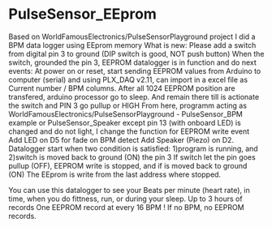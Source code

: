 # PulseSensor_EEprom
Based on WorldFamousElectronics/PulseSensorPlayground project I did a BPM data logger using EEprom memory
What is new: 
Please add a switch from digital pin 3 to ground (DIP switch is good, NOT push button)
When the switch, grounded the pin 3, EEPROM datalogger is in function and do next events: 
At power on or reset, start sending EEPROM values from Arduino to computer (serial) and using PLX_DAQ v2.11, can import in a excel file as Current number / BPM columns. 
After all 1024 EEPROM position are transfered, arduino processor go to sleep.
And remain there till is actionate the switch and PIN 3 go pullup or HIGH
From here, programm acting as WorldFamousElectronics/PulseSensorPlayground - PulseSensor_BPM example or PulseSensor_Speaker
except pin 13 (with onboard LED) is changed and do not light, I change the function for EEPROM write event
Add LED on D5 for fade on BPM detect
Add Speaker (Piezo) on D2.
Datalogger start when two condition is satisfied:
1)program is running, and 
2)switch is moved back to ground (ON) the pin 3
If switch let the pin goes pullup (OFF), EEPROM write is stopped, and if is moved back to ground (ON)
The EEprom is write from the last address where stopped.

You can use this datalogger to see your Beats per minute (heart rate), in time, when you do fittness, run, or during your sleep.
Up to 3 hours of records
One EEPROM record at every 16 BPM ! 
If no BPM, no EEPROM records.

